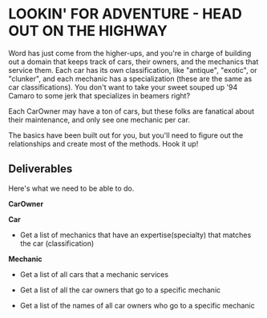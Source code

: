 # LOOKIN' FOR ADVENTURE - HEAD OUT ON THE HIGHWAY

Word has just come from the higher-ups, and you're in charge of building out a domain that keeps track of cars, their owners, and the mechanics that service them.  Each car has its own classification, like "antique", "exotic", or "clunker", and each mechanic has a specialization (these are the same as car classifications).  You don't want to take your sweet souped up '94 Camaro to some jerk that specializes in beamers right?

Each CarOwner may have a ton of cars, but these folks are fanatical about their maintenance, and only see one mechanic per car.

The basics have been built out for you, but you'll need to figure out the relationships and create most of the methods.  Hook it up!

## Deliverables

Here's what we need to be able to do.

**CarOwner**

  <!-- - Get a list of all owners - DONE -->

  <!-- - Get a list of all the cars that a specific owner has using Car.all? -->

  <!-- - Get a list of all the mechanics that a specific owner goes to --> 
<!-- 
  - Get the average amount of cars owned for all owners -->

**Car**

  <!-- - Get a list of all cars - DONE

  - Get a list of all car classifications
   -->
  - Get a list of mechanics that have an expertise(specialty) that matches the car (classification)

**Mechanic**

  <!-- - Get a list of all mechanics - DONE -->

  - Get a list of all cars that a mechanic services

  - Get a list of all the car owners that go to a specific mechanic

  - Get a list of the names of all car owners who
  go to a specific mechanic
